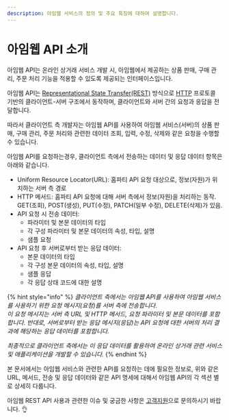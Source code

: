 ```yaml
---
description: 아임웹 서비스의 정의 및 주요 특징에 대하여 설명합니다.
---
```


# 아임웹 API 소개

아임웹 API는 온라인  상거래 서비스 개발 시, 아임웹에서 제공하는 상품 판매, 구매 관리, 주문 처리   기능을 적용할 수 있도록  제공되는 인터페이스입니다.&#x20;

&#x20;아임웹 API는 [Representational State Transfer(REST)](https://ko.wikipedia.org/wiki/REST) 방식으로 [HTTP](https://ko.wikipedia.org/wiki/HTTP) 프로토콜 기반의 클라이언트-서버 구조에서 동작하며, 클라이언트와 서버 간의 요청과 응답을 전달합니다.

따라서 클라이언트 측 개발자는 아임웹 API를 사용하여 아임웹 서비스(서버)의 상품 판매, 구매 관리, 주문 처리와 관련한 데이터 조회, 입력, 수정, 삭제와 같은 요청을 수행할 수 있습니다.

아임웹 API를 요청하는경우, 클라이언트 측에서 전송하는 데이터 및 응답 데이터 항목은 아래와 같습니다.

* Uniform Resource Locator(URL): 홈파티 API 요청 대상으로, 정보(자원)가 위치하는 서버 측 경로
* HTTP 메서드: 홈파티 API 요청에 대해 서버 측에서 정보(자원)을 처리하는 동작. GET(조회), POST(생성), PUT(수정), PATCH(일부 수정), DELETE(삭제)가 있음.
* API 요청 시 전송 데이터:
  * 파라미터 및 본문 데이터의 타입
  * 각 구성 파라미터 및 본문 데이터의 속성, 타입, 설명
  * 샘플 요청
* API 요청 후 서버로부터 받는 응답 데이터:
  * 본문 데이터의 타입
  * 각 구성 본문 데이터의 속성, 타입, 설명
  * 샘플 응답
  * 각 응답 상태 코드에 대한 설명

{% hint style="info" %}
_클라이언트 측에서는 아임웹 API를 사용하여 아임웹 서비스를 사용하기 위한 요청 메시지(요청)를 서버 측에 전송합니다._\
_이 요청 메시지는 서버 측 URL 및 HTTP 메서드, 요청 파라미터 및 본문 데이터를 포함합니다. 반대로, 서버로부터 받는 응답 메시지(응답)는 API 요청에 대한 서버의 처리 결과에 해당하는 응답 데이터를 포함합니다._

&#x20;_최종적으로 클라이언트 측에서는 이 응답 데이터를  활용하여 온라인 상거래 관련 서비스 및 애플리케이션을 개발할 수 있습니다._
{% endhint %}



본 문서에서는 아임웹 서비스와 관련한  API를 요청하는 데에 필요한 정보로, 위와 같은 URL, 메서드, 전송 및 응답 데이터와 같은 API 명세에 대해서 아임웹 API의 각 섹션 별로 상세히 다룹니다.&#x20;

아임웹 REST API 사용과 관련한 이슈 및 궁금한 사항은 [고객지원](https://imweb.me/customer)으로 문의하시기 바랍니다. 👌
